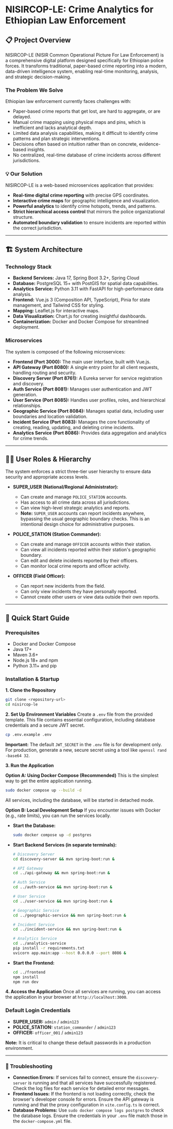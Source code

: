 # NISIRCOP-LE: Crime Analytics for Ethiopian Law Enforcement

## 📋 Project Overview
NISIRCOP-LE (NISIR Common Operational Picture For Law Enforcement) is a comprehensive digital platform designed specifically for Ethiopian police forces. It transforms traditional, paper-based crime reporting into a modern, data-driven intelligence system, enabling real-time monitoring, analysis, and strategic decision-making.

### The Problem We Solve
Ethiopian law enforcement currently faces challenges with:
- Paper-based crime reports that get lost, are hard to aggregate, or are delayed.
- Manual crime mapping using physical maps and pins, which is inefficient and lacks analytical depth.
- Limited data analysis capabilities, making it difficult to identify crime patterns and plan strategic interventions.
- Decisions often based on intuition rather than on concrete, evidence-based insights.
- No centralized, real-time database of crime incidents across different jurisdictions.

### 💡 Our Solution
NISIRCOP-LE is a web-based microservices application that provides:
- **Real-time digital crime reporting** with precise GPS coordinates.
- **Interactive crime maps** for geographic intelligence and visualization.
- **Powerful analytics** to identify crime hotspots, trends, and patterns.
- **Strict hierarchical access control** that mirrors the police organizational structure.
- **Automated boundary validation** to ensure incidents are reported within the correct jurisdiction.

---

## 🏗️ System Architecture

### Technology Stack
- **Backend Services:** Java 17, Spring Boot 3.2+, Spring Cloud
- **Database:** PostgreSQL 15+ with PostGIS for spatial data capabilities.
- **Analytics Service:** Python 3.11 with FastAPI for high-performance data analysis.
- **Frontend:** Vue.js 3 (Composition API, TypeScript), Pinia for state management, and Tailwind CSS for styling.
- **Mapping:** Leaflet.js for interactive maps.
- **Data Visualization:** Chart.js for creating insightful dashboards.
- **Containerization:** Docker and Docker Compose for streamlined deployment.

### Microservices
The system is composed of the following microservices:
- **Frontend (Port 3000):** The main user interface, built with Vue.js.
- **API Gateway (Port 8080):** A single entry point for all client requests, handling routing and security.
- **Discovery Server (Port 8761):** A Eureka server for service registration and discovery.
- **Auth Service (Port 8081):** Manages user authentication and JWT generation.
- **User Service (Port 8085):** Handles user profiles, roles, and hierarchical relationships.
- **Geographic Service (Port 8084):** Manages spatial data, including user boundaries and location validation.
- **Incident Service (Port 8083):** Manages the core functionality of creating, reading, updating, and deleting crime incidents.
- **Analytics Service (Port 8086):** Provides data aggregation and analytics for crime trends.

---

## 👮‍♂️ User Roles & Hierarchy
The system enforces a strict three-tier user hierarchy to ensure data security and appropriate access levels.

- **SUPER_USER (National/Regional Administrator):**
  - Can create and manage `POLICE_STATION` accounts.
  - Has access to all crime data across all jurisdictions.
  - Can view high-level strategic analytics and reports.
  - **Note:** `SUPER_USER` accounts can report incidents anywhere, bypassing the usual geographic boundary checks. This is an intentional design choice for administrative purposes.

- **POLICE_STATION (Station Commander):**
  - Can create and manage `OFFICER` accounts within their station.
  - Can view all incidents reported within their station's geographic boundary.
  - Can edit and delete incidents reported by their officers.
  - Can monitor local crime reports and officer activity.

- **OFFICER (Field Officer):**
  - Can report new incidents from the field.
  - Can only view incidents they have personally reported.
  - Cannot create other users or view data outside their own reports.

---

## 🚀 Quick Start Guide

### Prerequisites
- Docker and Docker Compose
- Java 17+
- Maven 3.6+
- Node.js 18+ and npm
- Python 3.11+ and pip

### Installation & Startup

**1. Clone the Repository**
```bash
git clone <repository-url>
cd nisircop-le
```

**2. Set Up Environment Variables**
Create a `.env` file from the provided template. This file contains essential configuration, including database credentials and a secure JWT secret.
```bash
cp .env.example .env
```
**Important:** The default `JWT_SECRET` in the `.env` file is for development only. For production, generate a new, secure secret using a tool like `openssl rand -base64 32`.

**3. Run the Application**

**Option A: Using Docker Compose (Recommended)**
This is the simplest way to get the entire application running.
```bash
sudo docker compose up --build -d
```
All services, including the database, will be started in detached mode.

**Option B: Local Development Setup**
If you encounter issues with Docker (e.g., rate limits), you can run the services locally.

*   **Start the Database:**
    ```bash
    sudo docker compose up -d postgres
    ```

*   **Start Backend Services (in separate terminals):**
    ```bash
    # Discovery Server
    cd discovery-server && mvn spring-boot:run &

    # API Gateway
    cd ../api-gateway && mvn spring-boot:run &

    # Auth Service
    cd ../auth-service && mvn spring-boot:run &

    # User Service
    cd ../user-service && mvn spring-boot:run &

    # Geographic Service
    cd ../geographic-service && mvn spring-boot:run &

    # Incident Service
    cd ../incident-service && mvn spring-boot:run &

    # Analytics Service
    cd ../analytics-service
    pip install -r requirements.txt
    uvicorn app.main:app --host 0.0.0.0 --port 8086 &
    ```

*   **Start the Frontend:**
    ```bash
    cd ../frontend
    npm install
    npm run dev
    ```

**4. Access the Application**
Once all services are running, you can access the application in your browser at `http://localhost:3000`.

### Default Login Credentials
- **SUPER_USER:** `admin` / `admin123`
- **POLICE_STATION:** `station_commander` / `admin123`
- **OFFICER:** `officer_001` / `admin123`

**Note:** It is critical to change these default passwords in a production environment.

---

### 🚨 Troubleshooting
- **Connection Errors:** If services fail to connect, ensure the `discovery-server` is running and that all services have successfully registered. Check the log files for each service for detailed error messages.
- **Frontend Issues:** If the frontend is not loading correctly, check the browser's developer console for errors. Ensure the API gateway is running and that the proxy configuration in `vite.config.ts` is correct.
- **Database Problems:** Use `sudo docker compose logs postgres` to check the database logs. Ensure the credentials in your `.env` file match those in the `docker-compose.yml` file.